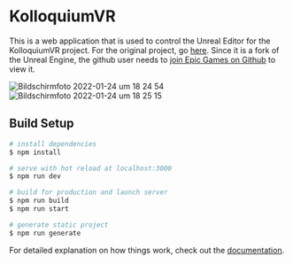 # KolloquiumVR
This is a web application that is used to control the Unreal Editor for the KolloquiumVR project. For the original project, go [here](https://github.com/nickkt123/UnrealEngine). Since it is a fork of the Unreal Engine, the github user needs to [join Epic Games on Github](https://www.unrealengine.com/en-US/ue4-on-github) to view it.

![Bildschirmfoto 2022-01-24 um 18 24 54](https://user-images.githubusercontent.com/30939617/150833555-8444292c-bd95-48e7-bbd8-ad1d1a7920e5.png)
![Bildschirmfoto 2022-01-24 um 18 25 15](https://user-images.githubusercontent.com/30939617/150833559-81d4c4cb-5e85-4fb1-99d1-81b44696b1e9.png)


## Build Setup

```bash
# install dependencies
$ npm install

# serve with hot reload at localhost:3000
$ npm run dev

# build for production and launch server
$ npm run build
$ npm run start

# generate static project
$ npm run generate
```

For detailed explanation on how things work, check out the [documentation](https://nuxtjs.org).
